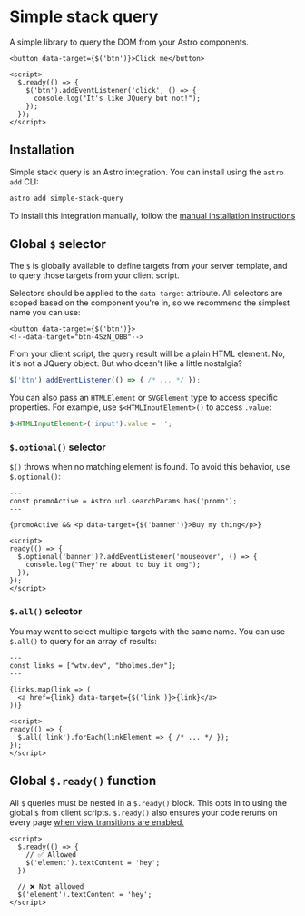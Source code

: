 # Simple stack query

A simple library to query the DOM from your Astro components.

```astro
<button data-target={$('btn')}>Click me</button>

<script>
  $.ready(() => {
    $('btn').addEventListener('click', () => {
      console.log("It's like JQuery but not!");
    });
  });
</script>
```

## Installation

Simple stack query is an Astro integration. You can install using the `astro add` CLI:

```bash
astro add simple-stack-query
```

To install this integration manually, follow the [manual installation instructions](https://docs.astro.build/en/guides/integrations-guide/#manual-installation)

## Global `$` selector

The `$` is globally available to define targets from your server template, and to query those targets from your client script.

Selectors should be applied to the `data-target` attribute. All selectors are scoped based on the component you're in, so we recommend the simplest name you can use:

```astro
<button data-target={$('btn')}>
<!--data-target="btn-4SzN_OBB"-->
```

From your client script, the query result will be a plain HTML element. No, it's not a JQuery object. But who doesn't like a little nostalgia?

```ts
$('btn').addEventListener(() => { /* ... */ });
```

You can also pass an `HTMLElement` or `SVGElement` type to access specific properties. For example, use `$<HTMLInputElement>()` to access `.value`:

```ts
$<HTMLInputElement>('input').value = '';
```

### `$.optional()` selector

`$()` throws when no matching element is found. To avoid this behavior, use `$.optional()`:

```astro
---
const promoActive = Astro.url.searchParams.has('promo');
---

{promoActive && <p data-target={$('banner')}>Buy my thing</p>}

<script>
ready(() => {
  $.optional('banner')?.addEventListener('mouseover', () => {
    console.log("They're about to buy it omg");
  });
});
</script>
```

### `$.all()` selector

You may want to select multiple targets with the same name. You can use `$.all()` to query for an array of results:

```astro
---
const links = ["wtw.dev", "bholmes.dev"];
---

{links.map(link => (
  <a href={link} data-target={$('link')}>{link}</a>
))}

<script>
ready(() => {
  $.all('link').forEach(linkElement => { /* ... */ });
});
</script>
```

## Global `$.ready()` function

All `$` queries must be nested in a `$.ready()` block. This opts in to using the global `$` from client scripts. `$.ready()` also ensures your code reruns on every page [when view transitions are enabled.](https://docs.astro.build/en/guides/view-transitions/)

```astro
<script>
  $.ready(() => {
    // ✅ Allowed
    $('element').textContent = 'hey';
  })

  // ❌ Not allowed
  $('element').textContent = 'hey';
</script>

